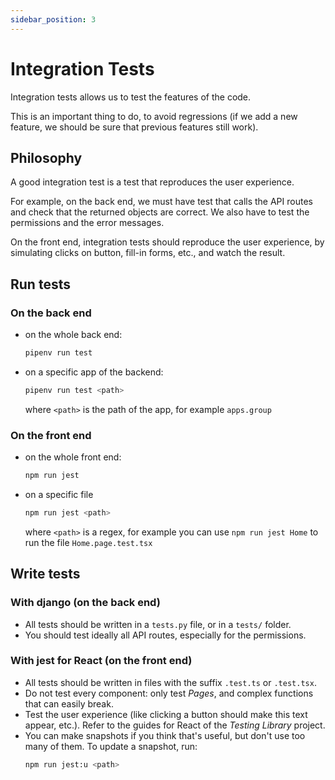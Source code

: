 ```yaml
---
sidebar_position: 3
---
```


# Integration Tests

Integration tests allows us to test the features of the code.

This is an important thing to do, to avoid regressions (if we add a new feature,
we should be sure that previous features still work).

## Philosophy

A good integration test is a test that reproduces the user experience.

For example, on the back end, we must have test that calls the API routes
and check that the returned objects are correct. We also have to test the
permissions and the error messages.

On the front end, integration tests should reproduce the user experience,
by simulating clicks on button, fill-in forms, etc., and watch the result.

## Run tests

### On the back end

- on the whole back end:
  ```bash
  pipenv run test
  ```
- on a specific app of the backend:
  ```bash
  pipenv run test <path>
  ```
  where `<path>` is the path of the app, for example `apps.group`

### On the front end

- on the whole front end:
  ```bash
  npm run jest
  ```
- on a specific file
  ```bash
  npm run jest <path>
  ```
  where `<path>` is a regex, for example you can use `npm run jest Home` to run
  the file `Home.page.test.tsx`

## Write tests

### With django (on the back end)

- All tests should be written in a `tests.py` file, or in a `tests/` folder.
- You should test ideally all API routes, especially for the permissions.

### With jest for React (on the front end)

- All tests should be written in files with the suffix `.test.ts` or `.test.tsx`.
- Do not test every component: only test _Pages_, and complex functions that can
  easily break.
- Test the user experience (like clicking a button should make this text appear,
  etc.). Refer to the guides for React of the _Testing Library_ project.
- You can make snapshots if you think that's useful, but don't use too many of
  them. To update a snapshot, run:
  ```bash
  npm run jest:u <path>
  ```
